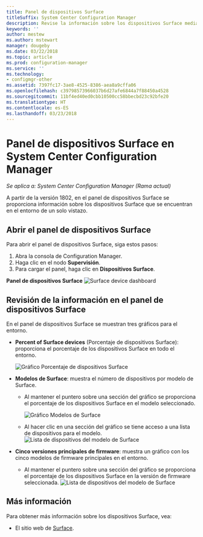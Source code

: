 ```yaml
---
title: Panel de dispositivos Surface
titleSuffix: System Center Configuration Manager
description: Revise la información sobre los dispositivos Surface mediante el panel.
keywords: ''
author: mestew
ms.author: mstewart
manager: dougeby
ms.date: 03/22/2018
ms.topic: article
ms.prod: configuration-manager
ms.service: ''
ms.technology:
- configmgr-other
ms.assetid: 7397fc17-3ae8-4525-8386-aea8a9cffa06
ms.openlocfilehash: c39798573966037b6d27afe6844a7f88450a4528
ms.sourcegitcommit: 11bf4ed40ed0cbb10500cc58bbecbd23c92bfe20
ms.translationtype: HT
ms.contentlocale: es-ES
ms.lasthandoff: 03/23/2018
---
```

# <a name="surface-device-dashboard-in-system-center-configuration-manager"></a>Panel de dispositivos Surface en System Center Configuration Manager

*Se aplica a: System Center Configuration Manager (Rama actual)*

A partir de la versión 1802, en el panel de dispositivos Surface se proporciona información sobre los dispositivos Surface que se encuentran en el entorno de un solo vistazo. <!--1355788-->

## <a name="open-the-surface-device-dashboard"></a>Abrir el panel de dispositivos Surface

Para abrir el panel de dispositivos Surface, siga estos pasos: 

1. Abra la consola de Configuration Manager. 
2. Haga clic en el nodo **Supervisión**. 
3. Para cargar el panel, haga clic en **Dispositivos Surface**.

**Panel de dispositivos Surface**
![Surface device dashboard](media\Surface-device-dashboard.PNG)



## <a name="reviewing-information-in-the-surface-device-dashboard"></a>Revisión de la información en el panel de dispositivos Surface

En el panel de dispositivos Surface se muestran tres gráficos para el entorno. 

- **Percent of Surface devices** (Porcentaje de dispositivos Surface): proporciona el porcentaje de los dispositivos Surface en todo el entorno.

    ![Gráfico Porcentaje de dispositivos Surface](media\Percent-Surface-Devices.PNG)
- **Modelos de Surface**: muestra el número de dispositivos por modelo de Surface. 
    - Al mantener el puntero sobre una sección del gráfico se proporciona el porcentaje de los dispositivos Surface en el modelo seleccionado. 

         ![Gráfico Modelos de Surface](media\Surface-Models-Hover.PNG)
    - Al hacer clic en una sección del gráfico se tiene acceso a una lista de dispositivos para el modelo. 
        ![Lista de dispositivos del modelo de Surface](media\Surface-Model-Device-List.PNG)

- **Cinco versiones principales de firmware**: muestra un gráfico con los cinco modelos de firmware principales en el entorno. 
    - Al mantener el puntero sobre una sección del gráfico se proporciona el porcentaje de los dispositivos Surface en la versión de firmware seleccionada. 
       ![Lista de dispositivos del modelo de Surface](media\Surface-Firmware-Hover.PNG)


## <a name="more-information"></a>Más información

Para obtener más información sobre los dispositivos Surface, vea:
 - El sitio web de [Surface]( https://go.microsoft.com/fwlink/?linkid=861998).
    




